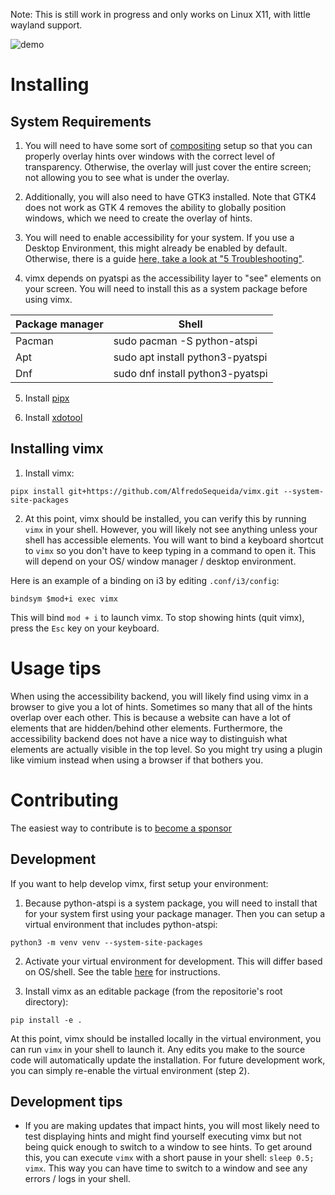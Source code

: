 Note: This is still work in progress and only works on Linux X11, with little wayland support.

![demo](https://github.com/user-attachments/assets/cda0e568-a16c-4bc4-af20-7b3981cc213c)

# Installing

## System Requirements

1. You will need to have some sort of [compositing](https://wiki.archlinux.org/title/Xorg#Composite) setup so that you can properly overlay hints over windows with the correct level of transparency. Otherwise, the overlay will just cover the entire screen; not allowing you to see what is under the overlay.

2. Additionally, you will also need to have GTK3 installed. Note that GTK4 does not work as GTK 4 removes the ability to globally position windows, which we need to create the overlay of hints.

3. You will need to enable accessibility for your system. If you use a Desktop Environment, this might already be enabled by default. Otherwise, there is a guide [here, take a look at "5 Troubleshooting"](https://wiki.archlinux.org/title/Accessibility).

4. vimx depends on pyatspi as the accessibility layer to "see" elements on your screen. You will need to install this as a system package before using vimx.

| Package manager   | Shell                                   |
| ----------------- | --------------------------------------- |
| Pacman            | sudo pacman -S python-atspi             |
| Apt               | sudo apt install python3-pyatspi        |
| Dnf               | sudo dnf install python3-pyatspi        |

5. Install [pipx](https://pipx.pypa.io/stable/installation/)

6. Install [xdotool](https://github.com/jordansissel/xdotool#installation)

## Installing vimx

1. Install vimx:

```
pipx install git+https://github.com/AlfredoSequeida/vimx.git --system-site-packages
```

2. At this point, vimx should be installed, you can verify this by running `vimx` in your shell. However, you will likely not see anything unless your shell has accessible elements. You will want to bind a keyboard shortcut to `vimx` so you don't have to keep typing in a command to open it. This will depend on your OS/ window manager / desktop environment.

Here is an example of a binding on i3 by editing `.conf/i3/config`:

```
bindsym $mod+i exec vimx
```

This will bind `mod + i` to launch vimx. To stop showing hints (quit vimx), press the `Esc` key on your keyboard.

# Usage tips
When using the accessibility backend, you will likely find using vimx in a browser to give you a lot of hints. Sometimes so many that all of the hints overlap over each other. This is because a website can have a lot of elements that are hidden/behind other elements. Furthermore, the accessibility backend does not have a nice way to distinguish what elements are actually visible in the top level. So you might try using a plugin like vimium instead when using a browser if that bothers you.

# Contributing
The easiest way to contribute is to [become a sponsor](https://github.com/sponsors/AlfredoSequeida)

## Development
If you want to help develop vimx, first setup your environment:

1. Because python-atspi is a system package, you will need to install that for your system first using your package manager. Then you can setup a virtual environment that includes python-atspi:

```
python3 -m venv venv --system-site-packages
```

2. Activate your virtual environment for development. This will differ based on OS/shell. See the table [here](https://docs.python.org/3/library/venv.html#how-venvs-work) for instructions.

3. Install vimx as an editable package (from the repositorie's root directory):

```
pip install -e .
```
At this point, vimx should be installed locally in the virtual environment, you can run `vimx` in your shell to launch it. Any edits you make to the source code will automatically update the installation. For future development work, you can simply re-enable the virtual environment (step 2).

## Development tips
- If you are making updates that impact hints, you will most likely need to test displaying hints and might find yourself executing vimx but not being quick enough to switch to a window to see hints. To get around this, you can execute `vimx` with a short pause in your shell: `sleep 0.5; vimx`. This way you can have time to switch to a window and see any errors / logs in your shell.
